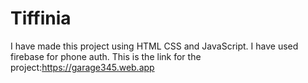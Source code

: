 # Tiffinia
I have made this project using HTML CSS and JavaScript.
I have used firebase for phone auth.
This is the link for the project:https://garage345.web.app
